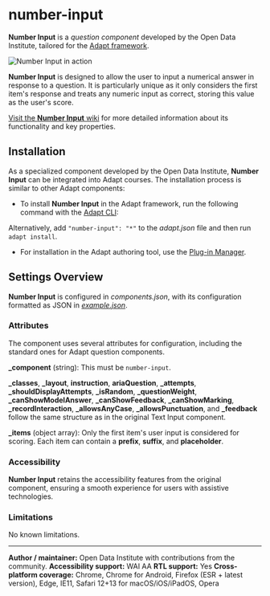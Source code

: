 # number-input

**Number Input** is a *question component* developed by the Open Data Institute, tailored for the [Adapt framework](https://github.com/adaptlearning/adapt_framework).

![Number Input in action](https://github.com/adaptlearning/documentation/blob/master/04_wiki_assets/plug-ins/images/textInput01.gif)

**Number Input** is designed to allow the user to input a numerical answer in response to a question. It is particularly unique as it only considers the first item's response and treats any numeric input as correct, storing this value as the user's score.

[Visit the **Number Input** wiki](https://github.com/adaptlearning/adapt-contrib-textInput/wiki) for more detailed information about its functionality and key properties.

## Installation

As a specialized component developed by the Open Data Institute, **Number Input** can be integrated into Adapt courses. The installation process is similar to other Adapt components:

* To install **Number Input** in the Adapt framework, run the following command with the [Adapt CLI](https://github.com/adaptlearning/adapt-cli):

Alternatively, add `"number-input": "*"` to the *adapt.json* file and then run `adapt install`.

* For installation in the Adapt authoring tool, use the [Plug-in Manager](https://github.com/adaptlearning/adapt_authoring/wiki/Plugin-Manager).

## Settings Overview

**Number Input** is configured in *components.json*, with its configuration formatted as JSON in [*example.json*](https://github.com/adaptlearning/adapt-contrib-textInput/blob/master/example.json).

### Attributes

The component uses several attributes for configuration, including the standard ones for Adapt question components.

**\_component** (string): This must be `number-input`.

**\_classes**, **\_layout**, **instruction**, **ariaQuestion**, **\_attempts**, **\_shouldDisplayAttempts**, **\_isRandom**, **\_questionWeight**, **\_canShowModelAnswer**, **\_canShowFeedback**, **\_canShowMarking**, **\_recordInteraction**, **\_allowsAnyCase**, **\_allowsPunctuation**, and **\_feedback** follow the same structure as in the original Text Input component.

**\_items** (object array): Only the first item's user input is considered for scoring. Each item can contain a **prefix**, **suffix**, and **placeholder**.

### Accessibility
**Number Input** retains the accessibility features from the original component, ensuring a smooth experience for users with assistive technologies.

### Limitations
No known limitations.

---

**Author / maintainer:** Open Data Institute with contributions from the community.
**Accessibility support:** WAI AA
**RTL support:** Yes
**Cross-platform coverage:** Chrome, Chrome for Android, Firefox (ESR + latest version), Edge, IE11, Safari 12+13 for macOS/iOS/iPadOS, Opera
